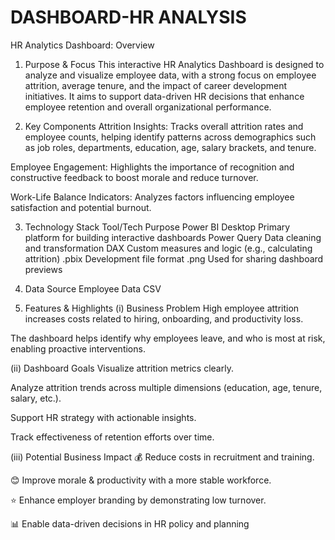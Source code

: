 # DASHBOARD-HR ANALYSIS

HR Analytics Dashboard: Overview
1. Purpose & Focus
 This interactive HR Analytics Dashboard is designed to analyze and visualize employee data, with a strong focus on employee attrition, average tenure, 
 and the impact of career development initiatives. It aims to support data-driven HR decisions that enhance employee retention and overall 
 organizational performance.

2. Key Components
 Attrition Insights: Tracks overall attrition rates and employee counts, helping identify patterns across demographics such as job roles, departments, 
 education, age, salary brackets, and tenure.

 Employee Engagement: Highlights the importance of recognition and constructive feedback to boost morale and reduce turnover.

 Work-Life Balance Indicators: Analyzes factors influencing employee satisfaction and potential burnout.

3. Technology Stack
Tool/Tech	Purpose
 Power BI Desktop	Primary platform for building interactive dashboards
 Power Query	Data cleaning and transformation
 DAX	Custom measures and logic (e.g., calculating attrition)
 .pbix	Development file format
 .png	Used for sharing dashboard previews

4. Data Source
 Employee Data CSV

5. Features & Highlights
 (i) Business Problem
 High employee attrition increases costs related to hiring, onboarding, and productivity loss.

 The dashboard helps identify why employees leave, and who is most at risk, enabling proactive interventions.

 (ii) Dashboard Goals
 Visualize attrition metrics clearly.

 Analyze attrition trends across multiple dimensions (education, age, tenure, salary, etc.).

 Support HR strategy with actionable insights.

 Track effectiveness of retention efforts over time.

 (iii) Potential Business Impact
 💰 Reduce costs in recruitment and training.

 😊 Improve morale & productivity with a more stable workforce.

 ⭐ Enhance employer branding by demonstrating low turnover.

 📊 Enable data-driven decisions in HR policy and planning


